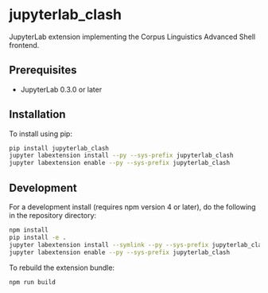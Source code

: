 # jupyterlab_clash

JupyterLab extension implementing the Corpus Linguistics Advanced Shell frontend.

## Prerequisites

* JupyterLab 0.3.0 or later

## Installation

To install using pip:

```bash
pip install jupyterlab_clash
jupyter labextension install --py --sys-prefix jupyterlab_clash
jupyter labextension enable --py --sys-prefix jupyterlab_clash
```

## Development

For a development install (requires npm version 4 or later), do the following in the repository directory:

```bash
npm install
pip install -e .
jupyter labextension install --symlink --py --sys-prefix jupyterlab_clash
jupyter labextension enable --py --sys-prefix jupyterlab_clash
```

To rebuild the extension bundle:

```bash
npm run build
```

